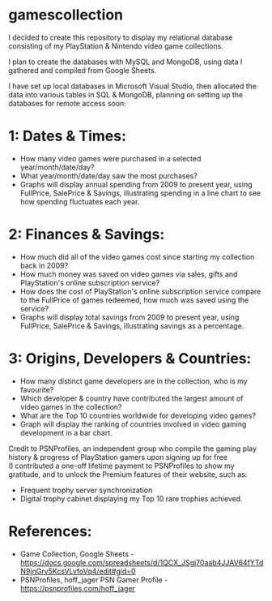 # gamescollection

I decided to create this repository to display my relational database consisting of my PlayStation & Nintendo
video game collections.  

I plan to create the databases with MySQL and MongoDB, using data I gathered and compiled from Google Sheets.  

I have set up local databases in Microsoft Visual Studio, then allocated the data into various tables
in SQL & MongoDB, planning on setting up the databases for remote access soon:

# 1: Dates & Times:  
*	How many video games were purchased in a selected year/month/date/day?  
*	What year/month/date/day saw the most purchases?  
*	Graphs will display annual spending from 2009 to present year, using FullPrice, SalePrice & Savings,
	illustrating spending in a line chart to see how spending fluctuates each year.  

# 2: Finances & Savings:  
*	How much did all of the video games cost since starting my collection back in 2009?  
*	How much money was saved on video games via sales, gifts and PlayStation's online subscription service?  
*	How does the cost of PlayStation's online subscription service compare to the FullPrice of games
	redeemed, how much was saved using the service?  
*	Graphs will display total savings from 2009 to present year, using FullPrice, SalePrice & Savings,
	illustrating savings as a percentage.  

# 3: Origins, Developers & Countries:  
*	How many distinct game developers are in the collection, who is my favourite?  
*	Which developer & country have contributed the largest amount of video games in the collection?
*	What are the Top 10 countries worldwide for developing video games?  
*	Graph will display the ranking of countries involved in video gaming development in a bar chart.

Credit to PSNProfiles, an independent group who compile the gaming play history & progress of PlayStation gamers
upon signing up for free  
(I contributed a one-off lifetime payment to PSNProfiles to show my gratitude, and to unlock the Premium features of their
website, such as:  
* Frequent trophy server synchronization  
* Digital trophy cabinet displaying my Top 10 rare trophies achieved.

# References:  
* Game Collection, Google Sheets -  
https://docs.google.com/spreadsheets/d/1QCX_JSgj70aab4JJAV64fYTdN9jnGrv5KcsVLvfoVq4/edit#gid=0  
* PSNProfiles, hoff_jager PSN Gamer Profile -  
https://psnprofiles.com/hoff_jager  